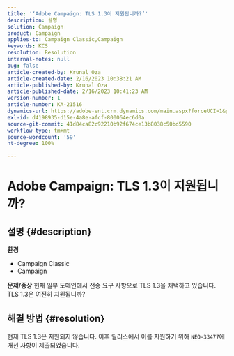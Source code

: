 ```yaml
---
title: '‘Adobe Campaign: TLS 1.3이 지원됩니까?’'
description: 설명
solution: Campaign
product: Campaign
applies-to: Campaign Classic,Campaign
keywords: KCS
resolution: Resolution
internal-notes: null
bug: false
article-created-by: Krunal Oza
article-created-date: 2/16/2023 10:38:21 AM
article-published-by: Krunal Oza
article-published-date: 2/16/2023 10:41:23 AM
version-number: 1
article-number: KA-21516
dynamics-url: https://adobe-ent.crm.dynamics.com/main.aspx?forceUCI=1&pagetype=entityrecord&etn=knowledgearticle&id=12b1b402-e6ad-ed11-aad1-6045bd006793
exl-id: d4198935-d15e-4a8e-afcf-800064ec6d0a
source-git-commit: 41d84ca82c92210b92f674ce13b8038c50bd5590
workflow-type: tm+mt
source-wordcount: '59'
ht-degree: 100%

---
```


# Adobe Campaign: TLS 1.3이 지원됩니까?

## 설명 {#description}

<b>환경</b>
- Campaign Classic
- Campaign



<b>문제/증상</b>
현재 일부 도메인에서 전송 요구 사항으로 TLS 1.3을 채택하고 있습니다. TLS 1.3은 여전히 지원됩니까?


## 해결 방법 {#resolution}


현재 TLS 1.3은 지원되지 않습니다. 이후 릴리스에서 이를 지원하기 위해 `NEO-33477`에 개선 사항이 제출되었습니다.
